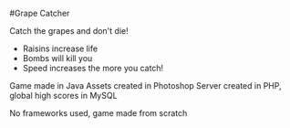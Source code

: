 #Grape Catcher

Catch the grapes and don't die! 
- Raisins increase life
- Bombs will kill you
- Speed increases the more you catch!

Game made in Java
Assets created in Photoshop
Server created in PHP, global high scores in MySQL 


No frameworks used, game made from scratch
